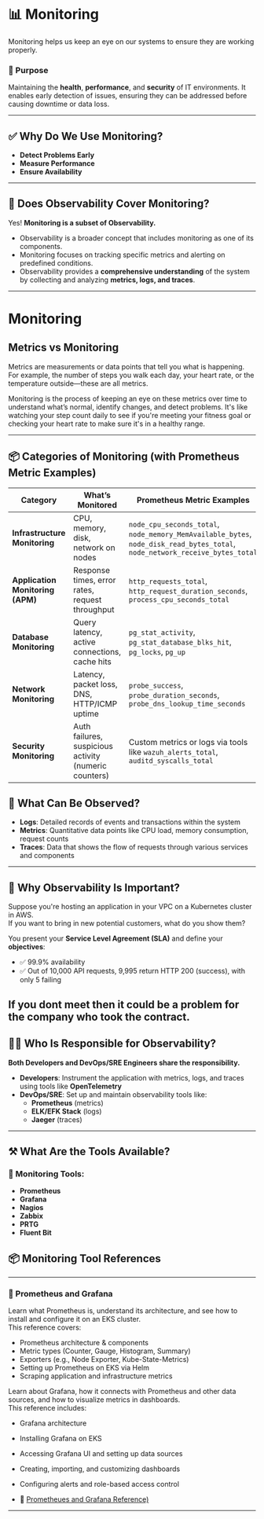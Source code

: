 # 📊 Monitoring

Monitoring helps us keep an eye on our systems to ensure they are working properly.

### 🎯 Purpose
Maintaining the **health**, **performance**, and **security** of IT environments. It enables early detection of issues, ensuring they can be addressed before causing downtime or data loss.

---

## ✅ Why Do We Use Monitoring?

- **Detect Problems Early**
- **Measure Performance**
- **Ensure Availability**

---

## 🔭 Does Observability Cover Monitoring?

Yes! **Monitoring is a subset of Observability.**

- Observability is a broader concept that includes monitoring as one of its components.
- Monitoring focuses on tracking specific metrics and alerting on predefined conditions.
- Observability provides a **comprehensive understanding** of the system by collecting and analyzing **metrics, logs, and traces**.

---

# Monitoring

## Metrics vs Monitoring

Metrics are measurements or data points that tell you what is happening. For example, the number of steps you walk each day, your heart rate, or the temperature outside—these are all metrics.

Monitoring is the process of keeping an eye on these metrics over time to understand what’s normal, identify changes, and detect problems. It's like watching your step count daily to see if you're meeting your fitness goal or checking your heart rate to make sure it's in a healthy range.

---

## 📦 Categories of Monitoring (with Prometheus Metric Examples)

| Category                  | What’s Monitored                                      | Prometheus Metric Examples                     | Exporter/Tool              |
|---------------------------|-------------------------------------------------------|------------------------------------------------|----------------------------|
| **Infrastructure Monitoring** | CPU, memory, disk, network on nodes                   | `node_cpu_seconds_total`, `node_memory_MemAvailable_bytes`, `node_disk_read_bytes_total`, `node_network_receive_bytes_total` | `node_exporter` |
| **Application Monitoring (APM)** | Response times, error rates, request throughput     | `http_requests_total`, `http_request_duration_seconds`, `process_cpu_seconds_total` | Instrumented via OpenTelemetry or Prometheus client libs |
| **Database Monitoring**   | Query latency, active connections, cache hits         | `pg_stat_activity`, `pg_stat_database_blks_hit`, `pg_locks`, `pg_up` | `postgres_exporter` |
| **Network Monitoring**    | Latency, packet loss, DNS, HTTP/ICMP uptime           | `probe_success`, `probe_duration_seconds`, `probe_dns_lookup_time_seconds` | `blackbox_exporter` |
| **Security Monitoring**   | Auth failures, suspicious activity (numeric counters) | Custom metrics or logs via tools like `wazuh_alerts_total`, `auditd_syscalls_total` | SIEM, AuditD, Wazuh, Falco |

## 👀 What Can Be Observed?

- **Logs**: Detailed records of events and transactions within the system  
- **Metrics**: Quantitative data points like CPU load, memory consumption, request counts  
- **Traces**: Data that shows the flow of requests through various services and components  

---

## 🚀 Why Observability Is Important?

Suppose you're hosting an application in your VPC on a Kubernetes cluster in AWS.  
If you want to bring in new potential customers, what do you show them?

You present your **Service Level Agreement (SLA)** and define your **objectives**:

- ✅ 99.9% availability  
- ✅ Out of 10,000 API requests, 9,995 return HTTP 200 (success), with only 5 failing

If you dont meet then it could be a problem for the company who took the contract.
---

## 👨‍💻 Who Is Responsible for Observability?

**Both Developers and DevOps/SRE Engineers share the responsibility.**

- **Developers**: Instrument the application with metrics, logs, and traces using tools like **OpenTelemetry**
- **DevOps/SRE**: Set up and maintain observability tools like:
  - **Prometheus** (metrics)
  - **ELK/EFK Stack** (logs)
  - **Jaeger** (traces)

---

## ⚒️ What Are the Tools Available?

### 🔧 Monitoring Tools:
- **Prometheus**
- **Grafana**
- **Nagios**
- **Zabbix**
- **PRTG**
- **Fluent Bit**

## 📦 Monitoring Tool References

---

### 📡 Prometheus and Grafana

Learn what Prometheus is, understand its architecture, and see how to install and configure it on an EKS cluster.  
This reference covers:

- Prometheus architecture & components
- Metric types (Counter, Gauge, Histogram, Summary)
- Exporters (e.g., Node Exporter, Kube-State-Metrics)
- Setting up Prometheus on EKS via Helm
- Scraping application and infrastructure metrics

Learn about Grafana, how it connects with Prometheus and other data sources, and how to visualize metrics in dashboards.  
This reference includes:

- Grafana architecture
- Installing Grafana on EKS
- Accessing Grafana UI and setting up data sources
- Creating, importing, and customizing dashboards
- Configuring alerts and role-based access control

- 🔗 [Prometheues and Grafana Reference)](prometheus.md)
---

